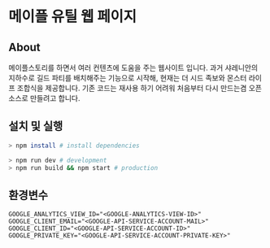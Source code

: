 # 메이플 유틸 웹 페이지

## About

메이플스토리를 하면서 여러 컨텐츠에 도움을 주는 웹사이트 입니다. 과거 샤레니안의 지하수로 길드 파티를 배치해주는 기능으로 시작해, 현재는 더 시드 족보와 몬스터 라이프 조합식을 제공합니다. 기존 코드는 재사용 하기
어려워 처음부터 다시 만드는겸 오픈소스로 만들려고 합니다.

## 설치 및 실행

```sh
> npm install # install dependencies
```

```sh
> npm run dev # development
> npm run build && npm start # production
```

## 환경변수

```.dotenv
GOOGLE_ANALYTICS_VIEW_ID="<GOOGLE-ANALYTICS-VIEW-ID>"
GOOGLE_CLIENT_EMAIL="<GOOGLE-API-SERVICE-ACCOUNT-MAIL>"
GOOGLE_CLIENT_ID="<GOOGLE-API-SERVICE-ACCOUNT-ID>"
GOOGLE_PRIVATE_KEY="<GOOGLE-API-SERVICE-ACCOUNT-PRIVATE-KEY>"
```